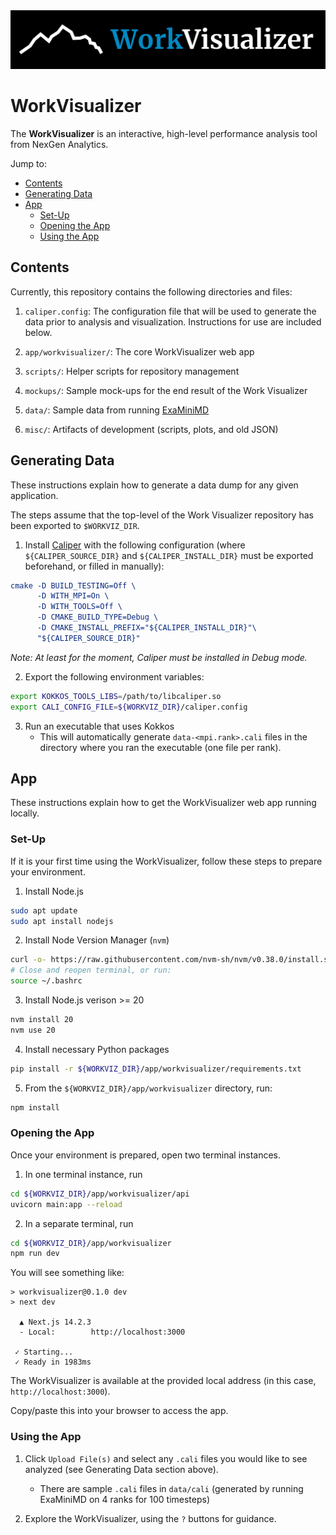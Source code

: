 
<img src="app/workvisualizer/public/wv_readme_wordmark.png">

# WorkVisualizer

The **WorkVisualizer** is an interactive, high-level performance analysis tool from NexGen Analytics.

Jump to:
- [Contents](#contents)
- [Generating Data](#generating-data)
- [App](#app)
  - [Set-Up](#set-up)
  - [Opening the App](#opening-the-app)
  - [Using the App](#using-the-app)

## Contents

Currently, this repository contains the following directories and files:

1. `caliper.config`: The configuration file that will be used to generate the data prior to analysis and visualization. Instructions for use are included below.

2. `app/workvisualizer/`: The core WorkVisualizer web app

3. `scripts/`: Helper scripts for repository management

3. `mockups/`: Sample mock-ups for the end result of the Work Visualizer

4. `data/`: Sample data from running [ExaMiniMD](https://github.com/ECP-copa/ExaMiniMD)

5. `misc/`: Artifacts of development (scripts, plots, and old JSON)

## Generating Data

These instructions explain how to generate a data dump for any given application.

The steps assume that the top-level of the Work Visualizer repository has been exported to `$WORKVIZ_DIR`.

1. Install [Caliper](https://github.com/LLNL/Caliper) with the following configuration (where `${CALIPER_SOURCE_DIR}` and `${CALIPER_INSTALL_DIR}` must be exported beforehand, or filled in manually):
```cmake
cmake -D BUILD_TESTING=Off \
      -D WITH_MPI=On \
      -D WITH_TOOLS=Off \
      -D CMAKE_BUILD_TYPE=Debug \
      -D CMAKE_INSTALL_PREFIX="${CALIPER_INSTALL_DIR}"\
      "${CALIPER_SOURCE_DIR}"
```

_Note: At least for the moment, Caliper must be installed in Debug mode._


2. Export the following environment variables:

```sh
export KOKKOS_TOOLS_LIBS=/path/to/libcaliper.so
export CALI_CONFIG_FILE=${WORKVIZ_DIR}/caliper.config
```

3. Run an executable that uses Kokkos
   - This will automatically generate `data-<mpi.rank>.cali` files in the directory where you ran the executable (one file per rank).

## App

These instructions explain how to get the WorkVisualizer web app running locally.

### Set-Up

If it is your first time using the WorkVisualizer, follow these steps to prepare your environment.

1. Install Node.js
```sh
sudo apt update
sudo apt install nodejs
```

2. Install Node Version Manager (`nvm`)
```sh
curl -o- https://raw.githubusercontent.com/nvm-sh/nvm/v0.38.0/install.sh | bash
# Close and reopen terminal, or run:
source ~/.bashrc
```

3. Install Node.js verison >= 20
```sh
nvm install 20
nvm use 20
```

4. Install necessary Python packages
```sh
pip install -r ${WORKVIZ_DIR}/app/workvisualizer/requirements.txt
```

5. From the `${WORKVIZ_DIR}/app/workvisualizer` directory, run:
```sh
npm install
```

### Opening the App

Once your environment is prepared, open two terminal instances.

1. In one terminal instance, run
```sh
cd ${WORKVIZ_DIR}/app/workvisualizer/api
uvicorn main:app --reload
```

2. In a separate terminal, run

```sh
cd ${WORKVIZ_DIR}/app/workvisualizer
npm run dev
```

You will see something like:

```
> workvisualizer@0.1.0 dev
> next dev

  ▲ Next.js 14.2.3
  - Local:        http://localhost:3000

 ✓ Starting...
 ✓ Ready in 1983ms
```

The WorkVisualizer is available at the provided local address (in this case, `http://localhost:3000`).

Copy/paste this into your browser to access the app.

### Using the App

1. Click `Upload File(s)` and select any `.cali` files you would like to see analyzed (see Generating Data section above).
    - There are sample `.cali` files in `data/cali` (generated by running ExaMiniMD on 4 ranks for 100 timesteps)

2. Explore the WorkVisualizer, using the `?` buttons for guidance.
